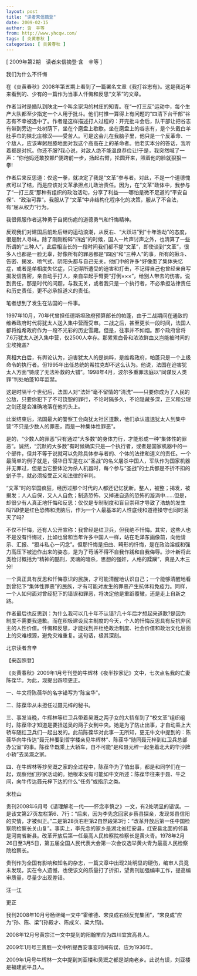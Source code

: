 ```yaml
---
layout: post
title: "读者来信摘登"
date: 2009-02-15
author: 含　辛等
from: http://www.yhcqw.com/
tags: [ 炎黄春秋 ]
categories: [ 炎黄春秋 ]
---
```



[ 2009年第2期　读者来信摘登·含　辛等 ]

我们为什么不忏悔

在《炎黄春秋》2008年第五期上看到了一篇署名文章《我打谷志有》。这是我近年来看到的、少有的一篇作为当事人忏悔和反思“文革”的文章。


作者当时是插队到陕北一个叫余家沟的村庄的知青。在“一打三反”运动中，每个生产大队都至少指定一个人用于批斗。他们村惟一算得上有问题的“四清下台干部”谷志有不幸被选中了。作者是这样描述打人过程的：开完批斗会后，队干部让把谷志有带到旁边一处树荫下，坐在个磨盘上歇歇。坐在磨盘上的谷志有，是个头戴白羊肚手巾的陕北庄稼汉——受苦人。可是这会儿在我脑子里，他只是一个反革命、一个敌人，应该卑躬屈膝地面对我这个高高在上的革命者。他老实本分的答话，我听着都是对抗。你还不服?我心说，对敌人绝不能温良恭俭让!于是，我突然喊了一声：“你他妈还敢狡赖!”便跨前一步，扬起右臂，抡圆开来，照着他的脸就狠狠一拳!


作者后来反思道：仅这一拳，就决定了我是“文革”参与者。对此，不是一个道德愧疚可以了结，而是应该对文革承担点儿政治责任。因为，在“文革”政体中，我参与了“一打三反”那种有组织的政治活动，分享了利益——哪怕是微不足道的“平安自保”、“政治可靠”。我服从了“文革”中非结构化程序化的决策，服从了不合法，有“屈从权力”行为。

我很佩服作者这种勇于自揭伤疤的道德勇气和忏悔精神。


反观我们对建国后前赴后继的运动浪潮，从反右、“大跃进”到“十年浩劫”的态度，很是耐人寻味。除了刚刚粉碎“四凶”的时候，国人一片声讨声之外，也清算了一些所谓的“三种人”，此后相当长的一段时间我们都不提“文革”，即使谈到“文革”，很多人也都是一脸无辜，好像所有的罪恶都是“四凶”和“三种人”的事，所有的揪斗、告密、揭发、喷气式、阴阳头都与自己无关。他们中的许多^好像患了集体失忆症，或者是单相度失忆症，只记得所遭受的迫害和打击，不记得自己也曾经亲自写揭发信告密，亲自动手打人，亲自举起手臂要“打倒×××”，给别人带去的伤害。说到责任，那是时代的问题，与我无关，或者我只是一个执行者，不必承担法律责任和历史责任，更不必承担道义的责任。

笔者想到了发生在法国的一件事。


1997年10月，70年代曾担任德斯坦政府预算部长的帕蓬，由于二战期间在通敌的维希政府时代将犹太人送入集中营而受审。二战之后，甚至更长一段时间，法国人都将维希政府作为一段不光彩的历史雪藏。但是，往事并不如烟。那个政府曾将7.6万犹太人送入集中营，仅2500人幸存。那累累白骨和浓浓鲜血又岂能被时间的尘埃掩盖?


真相大白后，有舆论认为，迫害犹太人的是纳粹，是维希政府，帕蓬只是一个上级命令的执行者。但1995年出任总统的希拉克却不这么认为。他说，法国在迫害犹太人方面“铸成了无法补救的大错”。1998年4月，波尔多重罪法庭以“同谋反人类罪”判处帕蓬10年监禁。


这是时隔半个世纪后，法国人对“法奸”毫不留情的“清洗”——只要你成为了人民的公敌，只要你犯下了不可饶恕的罪行，不论时隔多久，不论隐藏多深，正义和公理之剑还是会准确地落在他的头上。

此案结束后，法国最大的警察工会向犹太社区道歉，他们承认遣送犹太人到集中营“不只是少数人的罪恶，而是一种集体性罪恶”。


是的，“少数人的罪恶”只有通过“大多数”的身体力行，才能形成一种“集体性的罪恶”。诚然，“沉默的大多数”有时候确实只是—个执行者，或者是国家机器中的一个部件，但并不等于说就可以免除具体参与者的、个体的法律和道义的责任。一个最简单的例子就是，侵华日军是在以“圣战”的名义屠杀中国人，军队作为国家机器并无罪过，但是当它整体沦为杀人机器时，每个参与“圣战”的士兵都是不折不扣的刽子手，就必须接受正义和法律的审判。


“文革”时的举国疯狂，经历过那个时代的人都还记忆犹新。整人，被整；揭发，被揭发；人人自保，又人人自危；制造恐怖，又掉进自造的恐怖的漩涡中……但是，却很少有人真正地忏悔和反思：仅仅是专制制度和盲目崇拜才导致了浩劫的发生吗?即使是红色恐怖和洗脑后，作为一个人最基本的人性底线和道德操守也同时泯灭了吗?


不仅不忏悔，还有人公开宣称：我曾经是红卫兵，但我绝不忏悔。其实，这些人也不是没有忏悔过，比如也曾和当年许多中国人一样，站在毛泽东画像前，向他请示、汇报、“狠斗私心一闪念”。但那忏悔是扭曲、畸形的忏悔，是在政治淫威和强力高压下被迫作出来的姿态，是为了苟活不得不自我作践和自我侮辱。沙叶新将此类检讨概括为“精神的酷刑，灵魂的暗杀，思想的强奸，人格的蹂躏”，真是入木三分!


一个真正具有反思和忏悔意识的民族，才可能清醒地认识自己；一个能够清醒地看到曾犯下“集体性罪恶”的民族，才有可能对发生的罪恶产生抗体和免疫力。同样，一个人如何面对曾经犯下的错误和罪恶，将决定他是重蹈覆辙，还是走上自新之路。


作者最后也反思到：为什么我可以几十年不认错?几十年后才想起来道歉?是因为制度不需要我道歉。而在积极建设民主制度的今天，个人的忏悔反思具有反抗非民主的人性价值。忏悔和反思，才能找到并杜绝政治制度、社会价值和政治文化层面上的灾难根源，避免灾难重复。这句话，极其深刻。

北京读者含辛

【来函照登】

《炎黄春秋》2009年1月号刊登的牛辉林《夜半抄家记》文中，七次点名我的亡妻陈葆华。为此，现提出四项更正。

一、牛文将陈葆华的名字错写为“陈宝华”。

二、陈葆华从未担任过聂元梓的秘书。


三、事发当晚，牛辉林等红卫兵带着吴溉之两子女的大轿车到了“校文革”组织组时，陈葆华才知道是要扭送吴的两子女到中央。她是为了防止出事，才自动乘上大轿车随红卫兵们一起出发的。此前陈葆华对此事一无所知，更无牛文中提到的：陈葆华向牛传达“聂元梓要到哲学楼亲见牛辉林”、陈葆华“随同聂元梓到红卫兵总部办公室”的事。陈葆华既乘上大轿车，自不可能“是和聂元梓一起坐着北大的华沙牌小轿”去吴溉之家。


四、在牛辉林等抄吴溉之家的全过程中，陈葆华为了怕出事，都是和同学们在一起，观察他们抄家活动的。她根本没有可能如牛文所述：陈葆华往来于聂、牛之间，向牛传达聂元梓下达的什么“任务”或指示之类。

米桂山


贵刊2008年6月号《请理解老一代——怀念李慎之》一文，有2处明显的错误。一是该文第27页左栏第6、7行：“后来，因为李先念回家乡蔡县探亲，发现邻县信阳的灾情，才被纠正。”二是第28页右栏第2自然段第3行：“改革开放后第一任中国检察院检察长关山复”。事实上，李先念的家乡是湖北省红安县，红安县北面的邻县是河南省新县。改革开放后第一任最高人民检察院检察长是黄火青。1978年2月26日至3月5日，第五届全国人民代表大会第一次会议选举黄火青为最高人民检察院检察长。


贵刊作为全国有影响和知名的杂志，一篇文章中出现2处明显的硬伤，编审人员竟未发现，实在令人遗憾，也使该文的质量打了折扣，望贵刊加强编审工作，提高编审质量，尽量少出现差错。

汪一江

更正

我刊2008年10月号杨继绳一文中“霍维德、宋良成右倾反党集团”，“宋良成”应为“孙、陈、梁”(孙殿才、陈成义、梁大钧)。

2008年12月号黄宗江一文中提到的阳翰笙应为四川宜宾高县人。

2009年1月号王贵胜一文中所提西安事变时间有误，应为1936年。

2009年1月号牛辉林一文中提到刘亚楼和吴溉之都是湖南老乡。此说有误，刘亚楼是福建武平县人。


